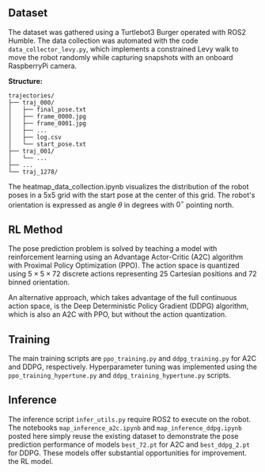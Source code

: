 ## Dataset

The dataset was gathered using a Turtlebot3 Burger operated with ROS2 Humble.
The data collection was automated with the code `data_collector_levy.py`, which
implements a constrained Levy walk to move the robot randomly while capturing
snapshots with an onboard RaspberryPi camera.

**Structure:**
```
trajectories/
├── traj_000/
│   ├── final_pose.txt
│   ├── frame_0000.jpg
│   ├── frame_0001.jpg
│   ├── ...
│   ├── log.csv
│   └── start_pose.txt
├── traj_001/
│   └── ...
├── ...
└── traj_1278/
```

The heatmap_data_collection.ipynb visualizes the distribution of the robot poses in
a 5x5 grid with the start pose at the center of this grid. The robot's orientation
is expressed as angle $\theta$ in degrees with $0^{\circ}$ pointing north.

## RL Method

The pose prediction problem is solved by teaching a model with reinforcement learning
using an Advantage Actor-Critic (A2C) algorithm with Proximal Policy Optimization (PPO).
The action space is quantized using $5\times5\times 72$ discrete actions representing
25 Cartesian positions and 72 binned orientation.

An alternative approach, which takes advantage of the full continuous action space, is
the Deep Deterministic Policy Gradient (DDPG) algorithm, which is also an A2C with PPO,
but without the action quantization.

## Training

The main training scripts are `ppo_training.py` and `ddpg_training.py` for A2C and DDPG, 
respectively. Hyperparameter tuning was implemented using the `ppo_training_hypertune.py`
and `ddpg_training_hypertune.py` scripts. 

## Inference

The inference script `infer_utils.py` require ROS2 to execute on the robot. The notebooks
`map_inference_a2c.ipynb` and `map_inference_ddpg.ipynb` posted here simply reuse the existing 
dataset to demonstrate the pose prediction performance of models `best_72.pt` for A2C and 
`best_ddpg_2.pt` for DDPG. These models offer substantial opportunities for improvement.
the RL model. 
